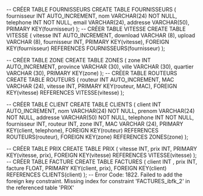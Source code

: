 -- CRÉER TABLE FOURNISSEURS
CREATE TABLE FOURNISSEURS (
    fournisseur INT AUTO_INCREMENT,
    nom VARCHAR(24) NOT NULL,
    telephone INT NOT NULL,
    email VARCHAR(24),
    addresse VARCHAR(50),
    PRIMARY KEY(fournisseur)
    );
-- CRÉER TABLE VITESSE
CREATE TABLE VITESSE (
    vitesse INT AUTO_INCREMENT,
    download VARCHAR (8),
    upload VARCHAR (8),
    fournisseur INT,
    PRIMARY KEY(vitesse),
    FOREIGN KEY(fournisseur) REFERENCES FOURNISSEURS(fournisseur)
    );

-- CRÉER TABLE ZONE
CREATE TABLE ZONES (
    zone INT AUTO_INCREMENT,
    province VARCHAR (30),
    ville VARCHAR (30),
    quartier VARCHAR (30),
    PRIMARY KEY(zone)
    );
-- CRÉER TABLE ROUTEURS
CREATE TABLE ROUTEURS (
    routeur INT AUTO_INCREMENT,
    MAC VARCHAR (24),
    vitesse INT,
    PRIMARY KEY(routeur, MAC),
    FOREIGN KEY(vitesse) REFERENCES VITESSE(vitesse)
    );  

-- CRÉER TABLE CLIENT
CREATE TABLE CLIENTS (
    client INT AUTO_INCREMENT,
    nom VARCHAR(24) NOT NULL,
    prenom VARCHAR(24) NOT NULL,
    addresse VARCHAR(50) NOT NULL,
    telephone INT NOT NULL,
    fournisseur INT,
    routeur INT,
    zone INT,
    MAC VARCHAR (24),
    PRIMARY KEY(client, telephone),
    FOREIGN KEY(routeur) REFERENCES ROUTEURS(routeur),
      FOREIGN KEY(zone) REFERENCES ZONES(zone)
    );
    
-- CRÉER TABLE PRIX
CREATE TABLE PRIX (
    vitesse INT,
    prix INT,
    PRIMARY KEY(vitesse, prix),
    FOREIGN KEY(vitesse) REFERENCES VITESSE(vitesse)
    );
-- CRÉER TABLE FACTURE
CREATE TABLE FACTURES (
    client INT ,
    prix INT,
    facture FLOAT,
    PRIMARY KEY(client, prix),
    FOREIGN KEY(client) REFERENCES CLIENTS(client)
    ); 
-- Error Code: 1822. Failed to add the foreign key constraint. Missing index for constraint 'FACTURES_ibfk_2' in the referenced table 'PRIX'
